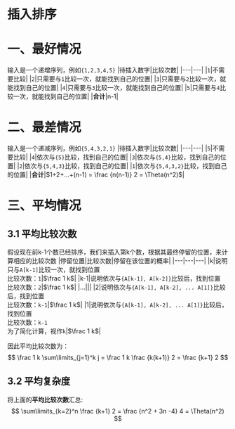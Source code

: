 # 插入排序

# 一、最好情况
输入是一个递增序列，例如`{1,2,3,4,5}`
|待插入数字|比较次数|
|---|---|
|`1`|不需要比较|
|`2`|只需要与`1`比较一次，就能找到自己的位置|
|`3`|只需要与`2`比较一次，就能找到自己的位置|
|`4`|只需要与`3`比较一次，就能找到自己的位置|
|`5`|只需要与`4`比较一次，就能找到自己的位置|
|**合计**|n-1|

# 二、最差情况
输入是一个递减序列，例如`{5,4,3,2,1}`
|待插入数字|比较次数|
|---|---|
|`5`|不需要比较|
|`4`|依次与`{5}`比较，找到自己的位置|
|`3`|依次与`{5,4}`比较，找到自己的位置|
|`2`|依次与`{5,4,3}`比较，找到自己的位置|
|`1`|依次与`{5,4,3,2}`比较，找到自己的位置|
|**合计**|$1+2+...+(n-1) = \frac {n(n-1)} 2 = \Theta(n^2)$|

# 三、平均情况

## 3.1 平均比较次数

假设现在前k-1个数已经排序，我们来插入第k个数，根据其最终停留的位置，来计算相应的比较次数
|停留位置|比较次数|停留在该位置的概率|
|---|---|---|
|k|说明只与`A[k-1]`比较一次，就找到位置<br>比较次数：`1`|$\frac 1 k$|
|k-1|说明依次与`{A[k-1], A[k-2]}`比较后，找到位置<br>比较次数：`2`|$\frac 1 k$|
|...|||
|2|说明依次与`{A[k-1], A[k-2], ... A[1]}`比较后，找到位置<br>比较次数：`k-1`|$\frac 1 k$|
|1|说明依次与`{A[k-1], A[k-2], ... A[1]}`比较后，找到位置<br>比较次数：`k-1`<br>为了简化计算，视作`k`|$\frac 1 k$|

因此平均比较次数为：
$$
\frac 1 k \sum\limits_{j=1}^k j = \frac 1 k \frac {k(k+1)} 2 = \frac {k+1} 2
$$

## 3.2 平均复杂度

将上面的**平均比较次数**汇总:
$$
\sum\limits_{k=2}^n \frac {k+1} 2 = \frac {n^2 + 3n -4} 4 = \Theta(n^2)
$$
